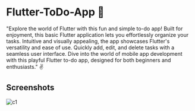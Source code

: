 
# Flutter-ToDo-App 📝

"Explore the world of Flutter with this fun and simple to-do app! Built for enjoyment, this basic Flutter application lets you effortlessly organize your tasks. Intuitive and visually appealing, the app showcases Flutter's versatility and ease of use. Quickly add, edit, and delete tasks with a seamless user interface. Dive into the world of mobile app development with this playful Flutter to-do app, designed for both beginners and enthusiasts." ✌️

## Screenshots
![c1]()

